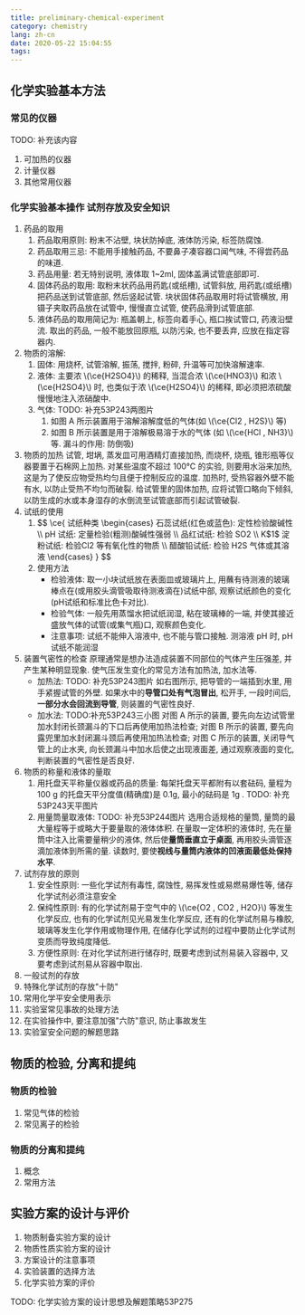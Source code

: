 ```yaml
---
title: preliminary-chemical-experiment
category: chemistry
lang: zh-cn
date: 2020-05-22 15:04:55
tags:
---
```


## 化学实验基本方法

### 常见的仪器

TODO: 补充该内容
1. 可加热的仪器
2. 计量仪器
3. 其他常用仪器

### 化学实验基本操作 试剂存放及安全知识

1. 药品的取用
   1. 药品取用原则: 粉末不沾壁, 块状防掉底, 液体防污染, 标签防腐蚀.
   2. 药品取用三忌: 不能用手接触药品, 不要鼻子凑容器口闻气味, 不得尝药品的味道.
   3. 药品用量: 若无特别说明, 液体取 1~2ml, 固体盖满试管底部即可.
   4. 固体药品的取用:
      取粉末状药品用药匙(或纸槽), 试管斜放, 用药匙(或纸槽)把药品送到试管底部, 然后竖起试管.
      块状固体药品取用时将试管横放, 用镊子夹取药品放在试管中, 慢慢直立试管, 使药品滑到试管底部.
   5. 液体药品的取用简记为: 瓶盖朝上, 标签向着手心, 瓶口挨试管口, 药液沿壁流.
   取出的药品, 一般不能放回原瓶, 以防污染, 也不要丢弃, 应放在指定容器内.
2. 物质的溶解:
   1. 固体: 用烧杯, 试管溶解, 振荡, 搅拌, 粉碎, 升温等可加快溶解速率.
   2. 液体: 主要浓 \\(\ce{H2SO4}\\) 的稀释, 当混合浓 \\(\ce{HNO3}\\) 和浓 \\(\ce{H2SO4}\\) 时, 也类似于浓 \\(\ce{H2SO4}\\) 的稀释, 即必须把浓硫酸慢慢地注入浓硝酸中.
   3. 气体: TODO: 补充53P243两图片
      1. 如图 A 所示装置用于溶解溶解度低的气体(如 \\(\ce{Cl2 , H2S}\\) 等)
      2. 如图 B 所示装置是用于溶解极易溶于水的气体 (如 \\(\ce{HCl , NH3}\\) 等. 漏斗的作用: 防倒吸)
3. 物质的加热
   试管, 坩埚, 蒸发皿可用酒精灯直接加热, 而烧杯, 烧瓶, 锥形瓶等仪器要置于石棉网上加热.
   对某些温度不超过 100℃ 的实验, 则要用水浴来加热, 这是为了使反应物受热均匀且便于控制反应的温度.
   加热时, 受热容器外壁不能有水, 以防止受热不均匀而破裂.
   给试管里的固体加热, 应将试管口略向下倾斜, 以防生成的水或本身湿存的水倒流至试管底部而引起试管破裂.
4. 试纸的使用
   1. <div>
      $$
      \ce{
          试纸种类
          \begin{cases}
          石蕊试纸(红色或蓝色): 定性检验酸碱性 \\
          pH 试纸: 定量检验(粗测)酸碱性强弱 \\
          品红试纸: 检验 SO2 \\
          K$1$ 淀粉试纸: 检验Cl2 等有氧化性的物质 \\
          醋酸铅试纸: 检验 H2S 气体或其溶液
          \end{cases}
      }
      $$
      </div>
   2. 使用方法
      * 检验液体:
        取一小块试纸放在表面皿或玻璃片上, 用蘸有待测液的玻璃棒点在(或用胶头滴管吸取待测液滴在)试纸中部, 观察试纸颜色的变化(pH试纸和标准比色卡对比).
      * 检验气体: 一般先用蒸馏水把试纸润湿, 粘在玻璃棒的一端, 并使其接近盛放气体的试管(或集气瓶)口, 观察颜色变化.
      * 注意事项: 试纸不能伸入溶液中, 也不能与管口接触. 测溶液 pH 时, pH试纸不能润湿
5. 装置气密性的检查
   原理通常是想办法造成装置不同部位的气体产生压强差, 并产生某种明显现象. 使气压发生变化的常见方法有加热法, 加水法等.
   * 加热法: TODO: 补充53P243图片
     如右图所示, 把导管的一端插到水里, 用手紧握试管的外壁.
     如果水中的**导管口处有气泡冒出**, 松开手,
     一段时间后, **一部分水会回流到导管**, 则装置的气密性良好.
   * 加水法: TODO:补充53P243三小图
     对图 A 所示的装置, 要先向左边试管里加水封闭长颈漏斗的下口后再使用加热法检查;
     对图 B 所示的装置, 要先向露兜里加水封闭漏斗颈后再使用加热法检查;
     对图 C 所示的装置, 关闭导气管上的止水夹, 向长颈漏斗中加水后使之出现液面差, 通过观察液面的变化, 判断装置的气密性是否良好.
6. 物质的称量和液体的量取
   1. 用托盘天平称量仪器或药品的质量: 每架托盘天平都附有以套砝码, 量程为 100 g 的托盘天平分度值(精确度)是 0.1g, 最小的砝码是 1g . TODO: 补充53P243天平图片
   2. 用量筒量取液体: TODO: 补充53P244图片
      选用合适规格的量筒, 量筒的最大量程等于或略大于要量取的液体体积.
      在量取一定体积的液体时, 先在量筒中注入比需要量稍少的液体, 然后使**量筒垂直立于桌面**, 再用胶头滴管逐滴加液体到所需的量.
      读数时, 要使**视线与量筒内液体的凹液面最低处保持水平**.
7. 试剂存放的原则
   1. 安全性原则: 一些化学试剂有毒性, 腐蚀性, 易挥发性或易燃易爆性等, 储存化学试剂必须注意安全
   2. 保纯性原则:
      有的化学试剂易于空气中的 \\(\ce{O2 , CO2 , H2O}\\) 等发生化学反应,
      也有的化学试剂见光易发生化学反应, 还有的化学试剂易与橡胶, 玻璃等发生化学作用或物理作用,
      在储存化学试剂的过程中要防止化学试剂变质而导致纯度降低.
   3. 方便性原则: 在对化学试剂进行储存时, 既要考虑到试剂易装入容器中, 又要考虑到试剂易从容器中取出.
8. 一般试剂的存放
9.  特殊化学试剂的存放"十防"
10. 常用化学平安全使用表示
11. 实验室常见事故的处理方法
12. 在实验操作中, 要注意加强"六防"意识, 防止事故发生
13. 实验室安全问题的解题思路

## 物质的检验, 分离和提纯

### 物质的检验

1. 常见气体的检验
2. 常见离子的检验

### 物质的分离和提纯

1. 概念
2. 常用方法

## 实验方案的设计与评价

1. 物质制备实验方案的设计
2. 物质性质实验方案的设计
3. 方案设计的注意事项
4. 实验装置的选择方法
5. 化学实验方案的评价

TODO: 化学实验方案的设计思想及解题策略53P275